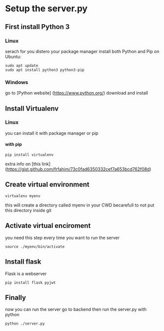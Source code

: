 # Setup the server.py

## First install Python 3

### Linux

serach for you distero your package manager
install both Python and Pip
on Ubuntu:

```
sudo apt update
sudo apt install python3 python3-pip

```

### Windows

go to [Python website] (https://www.python.org/) download and install

## Install Virtualenv

### Linux

you can install it with package manager or pip

#### with pip

    pip install virtualenv

extra info on [this link] (https://gist.github.com/frfahim/73c0fad6350332cef7a653bcd762f08d)

## Create virtual environment

    virtualenv myenv

this will create a directory called myenv in your CWD
becarefull to not put this directory inside git

## Activate virtual enciroment

you need this step every time you want to run the server

    source ./myenv/bin/activate

## Install flask

Flask is a webserver

    pip install flask pyjwt

## Finally

now you can run the server
go to backend then run the server.py with python

    python ./server.py
